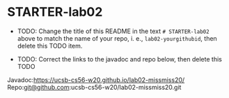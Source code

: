# STARTER-lab02

* TODO: Change the title of this README in the text `# STARTER-lab02` above
  to match the name of your repo, i. e., `lab02-yourgithubid`, then delete
  this TODO item.

* TODO: Correct the links to the javadoc and repo below, then delete this TODO

Javadoc:https://ucsb-cs56-w20.github.io/lab02-missmiss20/ 
Repo:git@github.com:ucsb-cs56-w20/lab02-missmiss20.git

